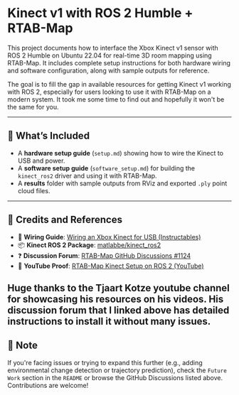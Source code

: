
# Kinect v1 with ROS 2 Humble + RTAB-Map

This project documents how to interface the Xbox Kinect v1 sensor with ROS 2 Humble on Ubuntu 22.04 for real-time 3D room mapping using RTAB-Map. It includes complete setup instructions for both hardware wiring and software configuration, along with sample outputs for reference.

The goal is to fill the gap in available resources for getting Kinect v1 working with ROS 2, especially for users looking to use it with RTAB-Map on a modern system. It took me some time to find out and hopefully it won't be the same for you.

---

## 🔧 What’s Included

- A **hardware setup guide** (`setup.md`) showing how to wire the Kinect to USB and power.
- A **software setup guide** (`software_setup.md`) for building the `kinect_ros2` driver and using it with RTAB-Map.
- A **results** folder with sample outputs from RViz and exported `.ply` point cloud files.

---

## 🙏 Credits and References

- 🔌 **Wiring Guide**: [Wiring an Xbox Kinect for USB (Instructables)](https://www.instructables.com/Wiring-an-Xbox-Kinect-for-USB/)
- 📦 **Kinect ROS 2 Package**: [matlabbe/kinect_ros2](https://github.com/matlabbe/kinect_ros2)
- ❓ **Discussion Forum**: [RTAB-Map GitHub Discussions #1124](https://github.com/introlab/rtabmap/discussions/1124)
- 🎥 **YouTube Proof**: [RTAB-Map Kinect Setup on ROS 2 (YouTube)](https://www.youtube.com/watch?v=MBq0YxG41O8)

Huge thanks to the **Tjaart Kotze** youtube channel for showcasing his resources on his videos. His discussion forum that I linked above has detailed instructions to install it without many issues. 
---

## 📌 Note

If you're facing issues or trying to expand this further (e.g., adding environmental change detection or trajectory prediction), check the `Future Work` section in the `README` or browse the GitHub Discussions listed above. Contributions are welcome! 

